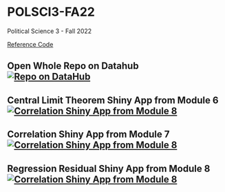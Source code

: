 # POLSCI3-FA22
Political Science 3 - Fall 2022

[Reference Code](https://github.com/Polisci3-UCBerkeley/PS3_Summer22)

## Open Whole Repo on Datahub [![Repo on DataHub](https://img.shields.io/badge/Launch-UCB%20Datahub-blue.svg)](https://datahub.berkeley.edu/hub/user-redirect/git-pull?repo=https%3A%2F%2Fgithub.com%2Fds-modules%2Fpolisci-3&urlpath=lab%2Ftree%2Fpolisci-3%2F)

## Central Limit Theorem Shiny App from Module 6 [![Correlation Shiny App from Module 8 ](https://img.shields.io/badge/Shiny-Datahub-blue?style=flat&labelColor=white&logo=RStudio&logoColor=blue)](https://datahub.berkeley.edu/hub/user-redirect/git-pull?repo=https%3A%2F%2Fgithub.com%2Fds-modules%2Fpolisci-3&branch=main&urlpath=shiny%2Fpolisci-3%2FModule_6_Descriptive_Statistics%2F)

## Correlation Shiny App from Module 7 [![Correlation Shiny App from Module 8 ](https://img.shields.io/badge/Shiny-Datahub-blue?style=flat&labelColor=white&logo=RStudio&logoColor=blue)](https://datahub.berkeley.edu/hub/user-redirect/git-pull?repo=https%3A%2F%2Fgithub.com%2Fds-modules%2Fpolisci-3&branch=main&urlpath=shiny%2Fpolisci-3%2FModule_7_Hypothesis_Testing%2F)

## Regression Residual Shiny App from Module 8 [![Correlation Shiny App from Module 8 ](https://img.shields.io/badge/Shiny-Datahub-blue?style=flat&labelColor=white&logo=RStudio&logoColor=blue)](https://datahub.berkeley.edu/hub/user-redirect/git-pull?repo=https%3A%2F%2Fgithub.com%2Fds-modules%2Fpolisci-3&branch=main&urlpath=shiny%2Fpolisci-3%2FModule_8_Regression%2F)
